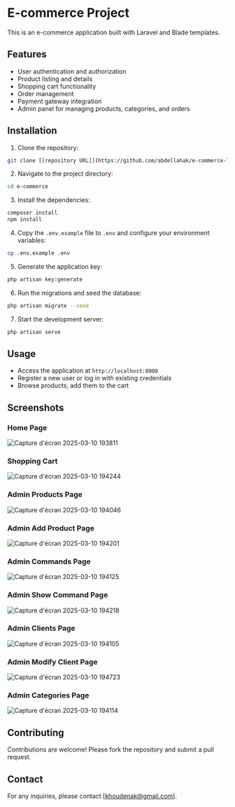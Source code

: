 # E-commerce Project

This is an e-commerce application built with Laravel and Blade templates.

## Features

- User authentication and authorization
- Product listing and details
- Shopping cart functionality
- Order management
- Payment gateway integration
- Admin panel for managing products, categories, and orders

## Installation

1. Clone the repository:
  ```bash
  git clone [[repository URL]](https://github.com/abdellahak/e-commerce-laravel.git)
  ```
2. Navigate to the project directory:
  ```bash
  cd e-commerce
  ```
3. Install the dependencies:
  ```bash
  composer install
  npm install
  ```
4. Copy the `.env.example` file to `.env` and configure your environment variables:
  ```bash
  cp .env.example .env
  ```
5. Generate the application key:
  ```bash
  php artisan key:generate
  ```
6. Run the migrations and seed the database:
  ```bash
  php artisan migrate --seed
  ```
7. Start the development server:
  ```bash
  php artisan serve
  ```

## Usage

- Access the application at `http://localhost:8000`
- Register a new user or log in with existing credentials
- Browse products, add them to the cart

## Screenshots

### Home Page
![Capture d'écran 2025-03-10 193811](https://github.com/user-attachments/assets/298f8dca-f3ef-4529-8d19-34c5982481e1)


### Shopping Cart
![Capture d'écran 2025-03-10 194244](https://github.com/user-attachments/assets/6ecd7bf3-9e94-4c50-bb98-b0927337f360)


### Admin Products Page
![Capture d'écran 2025-03-10 194046](https://github.com/user-attachments/assets/ce5fb708-3ba9-4cb2-8f0e-da29565027e7)


### Admin Add Product Page
![Capture d'écran 2025-03-10 194201](https://github.com/user-attachments/assets/414cb782-afba-445a-8b62-35fd74812368)


### Admin Commands Page
![Capture d'écran 2025-03-10 194125](https://github.com/user-attachments/assets/9e1c958d-d92a-47df-a657-6e6902286ea6)


### Admin Show Command Page
![Capture d'écran 2025-03-10 194218](https://github.com/user-attachments/assets/7b57d47d-1868-4a40-bc57-698323a2b2c4)


### Admin Clients Page
![Capture d'écran 2025-03-10 194105](https://github.com/user-attachments/assets/3c02b965-46b0-477d-a61f-237ed95c805b)


### Admin Modify Client Page
![Capture d'écran 2025-03-10 194723](https://github.com/user-attachments/assets/6aff8879-da64-44e5-b212-3f102ff625a1)


### Admin Categories Page 
![Capture d'écran 2025-03-10 194114](https://github.com/user-attachments/assets/d97391c6-65d5-4902-8bb4-8388267ece81)



## Contributing

Contributions are welcome! Please fork the repository and submit a pull request.


## Contact

For any inquiries, please contact [khoudenak@gmail.com].
